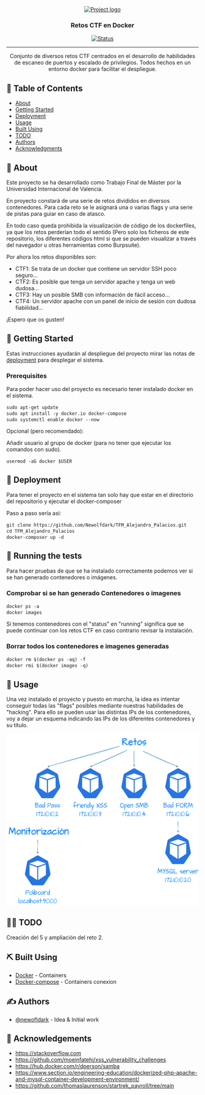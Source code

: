 <p align="center">
  <a href="" rel="noopener">
 <img width=200px height=200px src="https://static.vecteezy.com/system/resources/previews/015/514/826/original/ctf-letter-logo-design-on-white-background-ctf-creative-initials-letter-logo-concept-ctf-letter-design-vector.jpg" alt="Project logo"></a>
</p>

<h3 align="center">Retos CTF en Docker</h3>

<div align="center">

[![Status](https://img.shields.io/badge/status-active-success.svg)]()

</div>

---

<p align="center"> Conjunto de diversos retos CTF centrados en el desarrollo de habilidades de escaneo de puertos y escalado de privilegios. Todos hechos en un entorno docker para facilitar el despliegue.
    <br> 
</p>

## 📝 Table of Contents

- [About](#about)
- [Getting Started](#getting_started)
- [Deployment](#deployment)
- [Usage](#usage)
- [Built Using](#built_using)
- [TODO](#todo)
- [Authors](#authors)
- [Acknowledgments](#acknowledgement)

## 🧐 About <a name = "about"></a>

Este proyecto se ha desarrollado como Trabajo Final de Máster por la Universidad Internacional de Valencia.

En proyecto constará de una serie de retos divididos en diversos contenedores. Para cada reto se le asignará una o varias flags y una serie de pistas para guiar en caso de atasco.

En todo caso queda prohibida la visualización de código de los dockerfiles, ya que los retos perderían todo el sentido (Pero solo los ficheros de este repositorio, los diferentes códigos html si que se pueden visualizar a través del navegador u otras herramientas como Burpsuite).

Por ahora los retos disponibles son:

- CTF1: Se trata de un docker que contiene un servidor SSH poco seguro...
- CTF2: Es posible que tenga un servidor apache y tenga un web dudosa...
- CTF3: Hay un posible SMB con información de fácil acceso...
- CTF4: Un servidor apache con un panel de inicio de sesión con dudosa fiabilidad...

¡Espero que os gusten!

## 🏁 Getting Started <a name = "getting_started"></a>

Estas instrucciones ayudarán al despliegue del proyecto mirar las notas de [deployment](#deployment) para desplegar el sistema.

### Prerequisites

Para poder hacer uso del proyecto es necesario tener instalado docker en el sistema.

```
sudo apt-get update
sudo apt install -y docker.io docker-compose
sudo systemctl enable docker --now
```
Opcional (pero recomendado):

Añadir usuario al grupo de docker (para no tener que ejecutar los comandos con sudo).

```
usermod -aG docker $USER
```

## 🚀 Deployment <a name = "deployment"></a>

Para tener el proyecto en el sistema tan solo hay que estar en el directorio del repositorio y ejecutar el docker-composer

Paso a paso sería así:

```
git clone https://github.com/Newolfdark/TFM_Alejandro_Palacios.git
cd TFM_Alejandro_Palacios
docker-composer up -d
```

## 🔧 Running the tests <a name = "tests"></a>

Para hacer pruebas de que se ha instalado correctamente podemos ver si se han generado contenedores o imágenes.

### Comprobar si se han generado Contenedores o imagenes

```
docker ps -a
docker images
```
Si tenemos contenedores con el "status" en "running" significa que se puede continuar con los retos CTF en caso contrario revisar la instalación.

### Borrar todos los contenedores e imagenes generadas

```
docker rm $(docker ps -aq) -f
docker rmi $(docker images -q)
```


## 🎈 Usage <a name="usage"></a>

Una vez instalado el proyecto y puesto en marcha, la idea es intentar conseguir todas las "flags" posibles mediante nuestras habilidades de "hacking". Para ello se pueden usar las distintas IPs de los contenedores, voy a dejar un esquema indicando las IPs de los diferentes contenedores y su título.

<img width=600px height=450px src="./Images/docker.png" alt="Project logo"></a>

## 👨‍🏭 TODO <a name = "built_using"></a>

Creación del 5 y ampliación del reto 2.

## ⛏️ Built Using <a name = "built_using"></a>

- [Docker](https://www.docker.com/) - Containers
- [Docker-compose](https://docs.docker.com/compose/) - Containers conexion

## ✍️ Authors <a name = "authors"></a>

- [@newofldark](https://github.com/newolfdark) - Idea & Initial work

## 🎉 Acknowledgements <a name = "acknowledgement"></a>

- https://stackoverflow.com
- https://github.com/moeinfatehi/xss_vulnerability_challenges
- https://hub.docker.com/r/dperson/samba
- https://www.section.io/engineering-education/dockerized-php-apache-and-mysql-container-development-environment/
- https://github.com/thomaslaurenson/startrek_payroll/tree/main
